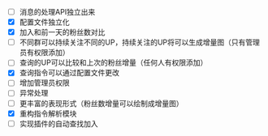 - [ ] 消息的处理API独立出来
- [x] 配置文件独立化
- [x] 加入和前一天的粉丝数对比
- [ ] 不同群可以持续关注不同的UP，持续关注的UP将可以生成增量图（只有管理员有权限添加）
- [ ] 查询的UP可以比较和上次的粉丝增量（任何人有权限添加）
- [x] 查询指令可以通过配置文件更改
- [ ] 增加管理员权限
- [ ] 异常处理
- [ ] 更丰富的表现形式（粉丝数增量可以绘制成增量图）
- [x] 重构指令解析模块
- [ ] 实现插件的自动查找加入
